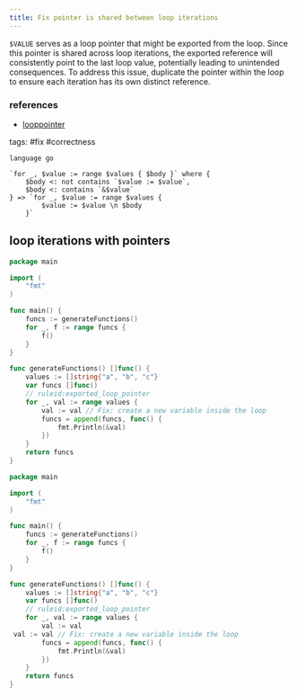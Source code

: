 ```yaml
---
title: Fix pointer is shared between loop iterations
---
```


`$VALUE` serves as a loop pointer that might be exported from the loop. Since this pointer is shared across loop iterations, the exported reference will consistently point to the last loop value, potentially leading to unintended consequences. To address this issue, duplicate the pointer within the loop to ensure each iteration has its own distinct reference.

### references

- [looppointer](https://github.com/kyoh86/looppointer)

tags: #fix #correctness

```grit
language go

`for _, $value := range $values { $body }` where {
    $body <: not contains `$value := $value`,
    $body <: contains `&$value`
} => `for _, $value := range $values { 
        $value := $value \n $body 
    }`
```

## loop iterations with pointers

```go
package main

import (
	"fmt"
)

func main() {
	funcs := generateFunctions()
	for _, f := range funcs {
		f()
	}
}

func generateFunctions() []func() {
	values := []string{"a", "b", "c"}
	var funcs []func()
	// ruleid:exported_loop_pointer
	for _, val := range values {
		val := val // Fix: create a new variable inside the loop
		funcs = append(funcs, func() {
			fmt.Println(&val)
		})
	}
	return funcs
}
```

```go
package main

import (
	"fmt"
)

func main() {
	funcs := generateFunctions()
	for _, f := range funcs {
		f()
	}
}

func generateFunctions() []func() {
	values := []string{"a", "b", "c"}
	var funcs []func()
	// ruleid:exported_loop_pointer
	for _, val := range values { 
        val := val 
 val := val // Fix: create a new variable inside the loop
		funcs = append(funcs, func() {
			fmt.Println(&val)
		}) 
    }
	return funcs
}
```